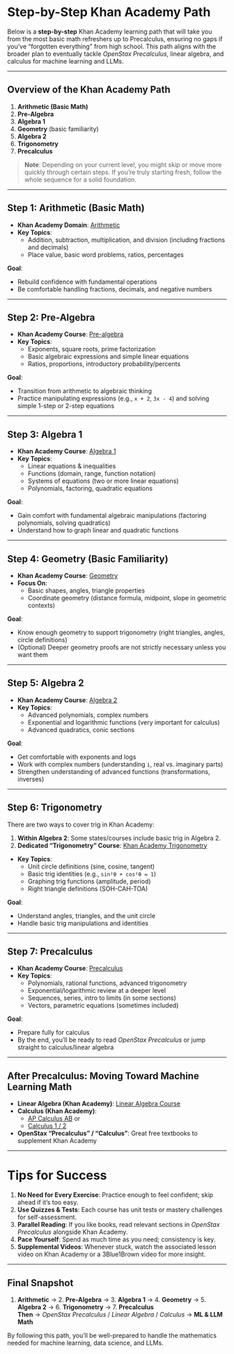 # Step-by-Step Khan Academy Path

Below is a **step-by-step** Khan Academy learning path that will take you from the most basic math refreshers up to Precalculus, ensuring no gaps if you’ve “forgotten everything” from high school. This path aligns with the broader plan to eventually tackle _OpenStax Precalculus_, linear algebra, and calculus for machine learning and LLMs.

---

## Overview of the Khan Academy Path

1. **Arithmetic (Basic Math)**
2. **Pre-Algebra**
3. **Algebra 1**
4. **Geometry** (basic familiarity)
5. **Algebra 2**
6. **Trigonometry**
7. **Precalculus**

> **Note**: Depending on your current level, you might skip or move more quickly through certain steps. If you’re truly starting fresh, follow the whole sequence for a solid foundation.

---

## Step 1: Arithmetic (Basic Math)

- **Khan Academy Domain**: [Arithmetic](https://www.khanacademy.org/math/arithmetic)  
- **Key Topics**:  
  - Addition, subtraction, multiplication, and division (including fractions and decimals)  
  - Place value, basic word problems, ratios, percentages

**Goal**:  
- Rebuild confidence with fundamental operations  
- Be comfortable handling fractions, decimals, and negative numbers

---

## Step 2: Pre-Algebra

- **Khan Academy Course**: [Pre-algebra](https://www.khanacademy.org/math/pre-algebra)  
- **Key Topics**:  
  - Exponents, square roots, prime factorization  
  - Basic algebraic expressions and simple linear equations  
  - Ratios, proportions, introductory probability/percents

**Goal**:  
- Transition from arithmetic to algebraic thinking  
- Practice manipulating expressions (e.g., `x + 2`, `3x - 4`) and solving simple 1-step or 2-step equations

---

## Step 3: Algebra 1

- **Khan Academy Course**: [Algebra 1](https://www.khanacademy.org/math/algebra)  
- **Key Topics**:  
  - Linear equations & inequalities  
  - Functions (domain, range, function notation)  
  - Systems of equations (two or more linear equations)  
  - Polynomials, factoring, quadratic equations

**Goal**:  
- Gain comfort with fundamental algebraic manipulations (factoring polynomials, solving quadratics)  
- Understand how to graph linear and quadratic functions

---

## Step 4: Geometry (Basic Familiarity)

- **Khan Academy Course**: [Geometry](https://www.khanacademy.org/math/geometry)  
- **Focus On**:  
  - Basic shapes, angles, triangle properties  
  - Coordinate geometry (distance formula, midpoint, slope in geometric contexts)

**Goal**:  
- Know enough geometry to support trigonometry (right triangles, angles, circle definitions)  
- (Optional) Deeper geometry proofs are not strictly necessary unless you want them

---

## Step 5: Algebra 2

- **Khan Academy Course**: [Algebra 2](https://www.khanacademy.org/math/algebra2)  
- **Key Topics**:  
  - Advanced polynomials, complex numbers  
  - Exponential and logarithmic functions (very important for calculus)  
  - Advanced quadratics, conic sections

**Goal**:  
- Get comfortable with exponents and logs  
- Work with complex numbers (understanding `i`, real vs. imaginary parts)  
- Strengthen understanding of advanced functions (transformations, inverses)

---

## Step 6: Trigonometry

There are two ways to cover trig in Khan Academy:

1. **Within Algebra 2**: Some states/courses include basic trig in Algebra 2.  
2. **Dedicated “Trigonometry” Course**: [Khan Academy Trigonometry](https://www.khanacademy.org/math/trigonometry)

- **Key Topics**:  
  - Unit circle definitions (sine, cosine, tangent)  
  - Basic trig identities (e.g., `sin²θ + cos²θ = 1`)  
  - Graphing trig functions (amplitude, period)  
  - Right triangle definitions (SOH-CAH-TOA)

**Goal**:  
- Understand angles, triangles, and the unit circle  
- Handle basic trig manipulations and identities

---

## Step 7: Precalculus

- **Khan Academy Course**: [Precalculus](https://www.khanacademy.org/math/precalculus)  
- **Key Topics**:  
  - Polynomials, rational functions, advanced trigonometry  
  - Exponential/logarithmic review at a deeper level  
  - Sequences, series, intro to limits (in some sections)  
  - Vectors, parametric equations (sometimes included)

**Goal**:  
- Prepare fully for calculus  
- By the end, you’ll be ready to read _OpenStax Precalculus_ or jump straight to calculus/linear algebra

---

## After Precalculus: Moving Toward Machine Learning Math

- **Linear Algebra (Khan Academy)**: [Linear Algebra Course](https://www.khanacademy.org/math/linear-algebra)  
- **Calculus (Khan Academy)**: 
  - [AP Calculus AB](https://www.khanacademy.org/math/ap-calculus-ab) or 
  - [Calculus 1 / 2](https://www.khanacademy.org/math/calculus-1)
- **OpenStax “Precalculus” / “Calculus”**: Great free textbooks to supplement Khan Academy

---

# Tips for Success

1. **No Need for Every Exercise**: Practice enough to feel confident; skip ahead if it’s too easy.  
2. **Use Quizzes & Tests**: Each course has unit tests or mastery challenges for self-assessment.  
3. **Parallel Reading**: If you like books, read relevant sections in _OpenStax Precalculus_ alongside Khan Academy.  
4. **Pace Yourself**: Spend as much time as you need; consistency is key.  
5. **Supplemental Videos**: Whenever stuck, watch the associated lesson video on Khan Academy or a 3Blue1Brown video for more insight.

---

## Final Snapshot

1. **Arithmetic** → 2. **Pre-Algebra** → 3. **Algebra 1** → 4. **Geometry** → 5. **Algebra 2** → 6. **Trigonometry** → 7. **Precalculus**  
**Then** → _OpenStax Precalculus_ / _Linear Algebra_ / _Calculus_ → **ML & LLM Math**

By following this path, you’ll be well-prepared to handle the mathematics needed for machine learning, data science, and LLMs.

